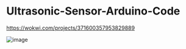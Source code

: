 # Ultrasonic-Sensor-Arduino-Code

https://wokwi.com/projects/371600357953829889


![image](https://github.com/khanmuhammadhridoy/Ultrasonic-Sensor-Arduino-Code/assets/68956850/a61341a1-9f82-4d9b-bada-a5773b4e465c)

